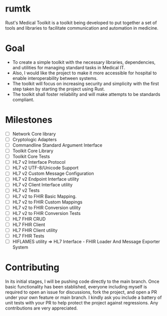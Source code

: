 # rumtk
Rust's Medical Toolkit is a toolkit being developed to put together a set of tools and libraries to facilitate communication and automation in medicine. 

# Goal
+ To create a simple toolkit with the necessary libraries, dependencies, and utilities for managing standard tasks in Medical IT. 
+ Also, I would like the project to make it more accessible for hospital to enable interoperability between systems. 
+ The toolkit will focus on increasing security and simplicity with the first step taken by starting the project using Rust.
+ The toolkit shall foster reliability and will make attempts to be standards compliant.

# Milestones
- [ ] Network Core library
- [ ] Cryptologic Adapters
- [ ] Commandline Standard Argument Interface
- [ ] Toolkit Core Library
- [ ] Toolkit Core Tests
- [ ] HL7 v2 Interface Protocol
- [ ] HL7 v2 UTF-8/Unicode Support
- [ ] HL7 v2 Custom Message Configuration
- [ ] HL7 v2 Endpoint Interface utility
- [ ] HL7 v2 Client Interface utility
- [ ] HL7 v2 Tests
- [ ] HL7 v2 to FHIR Basic Mapping.
- [ ] HL7 v2 to FHIR Custom Mappings
- [ ] HL7 v2 to FHIR Conversion utility
- [ ] HL7 v2 to FHIR Conversion Tests
- [ ] HL7 FHIR CRUD
- [ ] HL7 FHIR Client
- [ ] HL7 FHIR Client utility
- [ ] HL7 FHIR Tests
- [ ] HIFLAMES utility => HL7 Interface - FHIR Loader And Message Exporter System

# Contributing
In its initial stages, I will be pushing code directly to the main branch. Once basic functionality has been stablished, everyone including myself is required to open an issue for discussions, fork the project, and open a PR under your own feature or main branch. I kindly ask you include a battery of unit tests with your PR to help protect the project against regressions. Any contributions are very appreciated.
